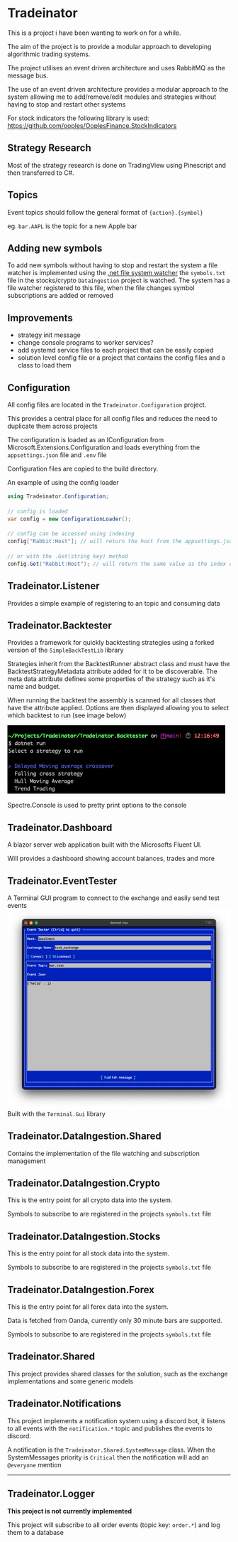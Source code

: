 # Tradeinator

This is a project i have been wanting to work on for a while.

The aim of the project is to provide a modular approach to developing algorithmic trading systems.

The project utilises an event driven architecture and uses RabbitMQ as the message bus.

The use of an event driven architecture provides a modular approach to the system allowing me to 
add/remove/edit modules and strategies without having to stop and restart other systems

For stock indicators the following library is used: https://github.com/ooples/OoplesFinance.StockIndicators

## Strategy Research
Most of the strategy research is done on TradingView using Pinescript and then transferred to C#.



## Topics
Event topics should follow the general format of `{action}.{symbol}`

eg. `bar.AAPL` is the topic for a new Apple bar

## Adding new symbols
To add new symbols without having to stop and restart the system a file watcher is implemented
using the [.net file system watcher](https://learn.microsoft.com/en-us/dotnet/api/system.io.filesystemwatcher?view=net-8.0)
the `symbols.txt` file in the stocks/crypto `DataIngestion` project is watched.
The system has a file watcher registered to this file, when the file changes symbol subscriptions are added or removed

## Improvements
- strategy init message
- change console programs to worker services?
- add systemd service files to each project that can be easily copied
- solution level config file or a project that contains the config files and a class to load them

## Configuration
All config files are located in the `Tradeinator.Configuration` project.

This provides a central place for all config files and reduces the need to duplicate them across projects

The configuration is loaded as an IConfiguration from Microsoft.Extensions.Configuration and loads everything from the `appsettings.json` file and `.env` file

Configuration files are copied to the build directory.


An example of using the config loader
```csharp
using Tradeinator.Configuration;

// config is loaded
var config = new ConfigurationLoader();

// config can be accessed using indexing
config["Rabbit:Host"]; // will return the host from the appsettings.json file

// or with the .Get(string key) method
config.Get("Rabbit:Host"); // will return the same value as the index call

```


## Tradeinator.Listener
Provides a simple example of registering to an topic and consuming data

## Tradeinator.Backtester
Provides a framework for quickly backtesting strategies using a forked version of the `SimpleBackTestLib` library

Strategies inherit from the BacktestRunner abstract class and must have the BacktestStrategyMetadata attribute added for it to be discoverable.
The meta data attribute defines some properties of the strategy such as it's name and budget.

When running the backtest the assembly is scanned for all classes that have the attribute applied. 
Options are then displayed allowing you to select which backtest to run (see image below)

<img src="docs/images/backtest_runner_example.png" title="an example of the options displayed to the user"/>

Spectre.Console is used to pretty print options to the console

## Tradeinator.Dashboard
A blazor server web application built with the Microsofts Fluent UI.

Will provides a dashboard showing account balances, trades and more

## Tradeinator.EventTester
A Terminal GUI program to connect to the exchange and easily send test events
<img alt="event tester demo image" src="docs/images/event_tester_demo.png"/>
Built with the `Terminal.Gui` library

## Tradeinator.DataIngestion.Shared
Contains the implementation of the file watching and subscription management

## Tradeinator.DataIngestion.Crypto
This is the entry point for all crypto data into the system.

Symbols to subscribe to are registered in the projects `symbols.txt` file

## Tradeinator.DataIngestion.Stocks
This is the entry point for all stock data into the system.

Symbols to subscribe to are registered in the projects `symbols.txt` file

## Tradeinator.DataIngestion.Forex
This is the entry point for all forex data into the system.

Data is fetched from Oanda, currently only 30 minute bars are supported.

Symbols to subscribe to are registered in the projects `symbols.txt` file


## Tradeinator.Shared
This project provides shared classes for the solution, such as the exchange implementations and some generic models

## Tradeinator.Notifications

This project implements a notification system using a discord bot,
it listens to all events with the `notification.*` topic and publishes the events to discord.

A notification is the `Tradeinator.Shared.SystemMessage` class.
When the SystemMessages priority is `Critical` then the notification will add an `@everyone` mention

---

## Tradeinator.Logger
**This project is not currently implemented**

This project will subscribe to all order events (topic key: `order.*`) and log them to a database

